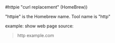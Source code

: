 #httpie
"curl replacement"
(HomeBrew))

"httpie" is the Homebrew name.
Tool name is "http"

example:
show web page source:
> http example.com
